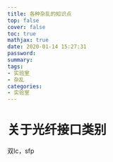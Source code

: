 ```yaml
---
title: 各种杂乱的知识点
top: false
cover: false
toc: true
mathjax: true
date: 2020-01-14 15:27:31
password:
summary:
tags:
- 实验室
- 杂乱
categories:
- 实验室
---
```

# 关于光纤接口类别

双lc，sfp